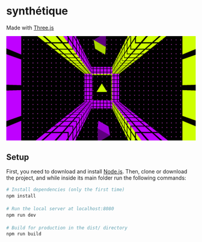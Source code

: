 # synthétique
Made with [Three.js](https://threejs.org/)

![screenshot](/screenshots/screenshot.png)

## Setup

First, you need to download and install [Node.js](https://nodejs.org/en/download/). Then, clone or download the project, and while inside its main folder run the following commands:

```bash
# Install dependencies (only the first time)
npm install

# Run the local server at localhost:8080
npm run dev

# Build for production in the dist/ directory
npm run build
```

